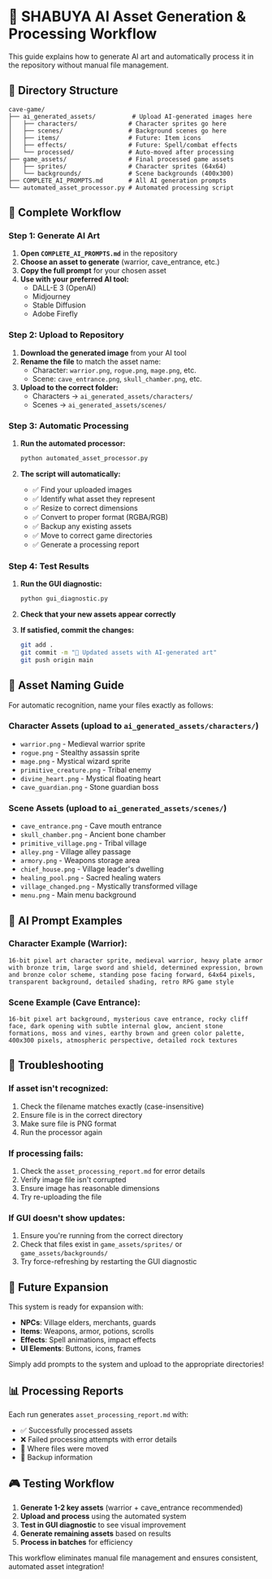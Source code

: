 # 🎨 SHABUYA AI Asset Generation & Processing Workflow

This guide explains how to generate AI art and automatically process it in the repository without manual file management.

## 📁 Directory Structure

```
cave-game/
├── ai_generated_assets/          # Upload AI-generated images here
│   ├── characters/              # Character sprites go here
│   ├── scenes/                  # Background scenes go here
│   ├── items/                   # Future: Item icons
│   ├── effects/                 # Future: Spell/combat effects
│   └── processed/               # Auto-moved after processing
├── game_assets/                 # Final processed game assets
│   ├── sprites/                 # Character sprites (64x64)
│   └── backgrounds/             # Scene backgrounds (400x300)
├── COMPLETE_AI_PROMPTS.md       # All AI generation prompts
└── automated_asset_processor.py # Automated processing script
```

## 🚀 Complete Workflow

### Step 1: Generate AI Art

1. **Open `COMPLETE_AI_PROMPTS.md`** in the repository
2. **Choose an asset to generate** (warrior, cave_entrance, etc.)
3. **Copy the full prompt** for your chosen asset
4. **Use with your preferred AI tool:**
   - DALL-E 3 (OpenAI)
   - Midjourney
   - Stable Diffusion
   - Adobe Firefly

### Step 2: Upload to Repository

1. **Download the generated image** from your AI tool
2. **Rename the file** to match the asset name:
   - Character: `warrior.png`, `rogue.png`, `mage.png`, etc.
   - Scene: `cave_entrance.png`, `skull_chamber.png`, etc.
3. **Upload to the correct folder:**
   - Characters → `ai_generated_assets/characters/`
   - Scenes → `ai_generated_assets/scenes/`

### Step 3: Automatic Processing

1. **Run the automated processor:**
   ```bash
   python automated_asset_processor.py
   ```

2. **The script will automatically:**
   - ✅ Find your uploaded images
   - ✅ Identify what asset they represent
   - ✅ Resize to correct dimensions
   - ✅ Convert to proper format (RGBA/RGB)
   - ✅ Backup any existing assets
   - ✅ Move to correct game directories
   - ✅ Generate a processing report

### Step 4: Test Results

1. **Run the GUI diagnostic:**
   ```bash
   python gui_diagnostic.py
   ```

2. **Check that your new assets appear correctly**

3. **If satisfied, commit the changes:**
   ```bash
   git add .
   git commit -m "🎨 Updated assets with AI-generated art"
   git push origin main
   ```

## 📝 Asset Naming Guide

For automatic recognition, name your files exactly as follows:

### Character Assets (upload to `ai_generated_assets/characters/`)
- `warrior.png` - Medieval warrior sprite
- `rogue.png` - Stealthy assassin sprite  
- `mage.png` - Mystical wizard sprite
- `primitive_creature.png` - Tribal enemy
- `divine_heart.png` - Mystical floating heart
- `cave_guardian.png` - Stone guardian boss

### Scene Assets (upload to `ai_generated_assets/scenes/`)
- `cave_entrance.png` - Cave mouth entrance
- `skull_chamber.png` - Ancient bone chamber
- `primitive_village.png` - Tribal village
- `alley.png` - Village alley passage
- `armory.png` - Weapons storage area
- `chief_house.png` - Village leader's dwelling
- `healing_pool.png` - Sacred healing waters
- `village_changed.png` - Mystically transformed village
- `menu.png` - Main menu background

## 🎯 AI Prompt Examples

### Character Example (Warrior):
```
16-bit pixel art character sprite, medieval warrior, heavy plate armor with bronze trim, large sword and shield, determined expression, brown and bronze color scheme, standing pose facing forward, 64x64 pixels, transparent background, detailed shading, retro RPG game style
```

### Scene Example (Cave Entrance):
```
16-bit pixel art background, mysterious cave entrance, rocky cliff face, dark opening with subtle internal glow, ancient stone formations, moss and vines, earthy brown and green color palette, 400x300 pixels, atmospheric perspective, detailed rock textures
```

## 🔧 Troubleshooting

### If asset isn't recognized:
1. Check the filename matches exactly (case-insensitive)
2. Ensure file is in the correct directory
3. Make sure file is PNG format
4. Run the processor again

### If processing fails:
1. Check the `asset_processing_report.md` for error details
2. Verify image file isn't corrupted
3. Ensure image has reasonable dimensions
4. Try re-uploading the file

### If GUI doesn't show updates:
1. Ensure you're running from the correct directory
2. Check that files exist in `game_assets/sprites/` or `game_assets/backgrounds/`
3. Try force-refreshing by restarting the GUI diagnostic

## 🚀 Future Expansion

This system is ready for expansion with:
- **NPCs**: Village elders, merchants, guards
- **Items**: Weapons, armor, potions, scrolls  
- **Effects**: Spell animations, impact effects
- **UI Elements**: Buttons, icons, frames

Simply add prompts to the system and upload to the appropriate directories!

## 📊 Processing Reports

Each run generates `asset_processing_report.md` with:
- ✅ Successfully processed assets
- ❌ Failed processing attempts with error details
- 📁 Where files were moved
- 💾 Backup information

## 🎮 Testing Workflow

1. **Generate 1-2 key assets** (warrior + cave_entrance recommended)
2. **Upload and process** using the automated system
3. **Test in GUI diagnostic** to see visual improvement
4. **Generate remaining assets** based on results
5. **Process in batches** for efficiency

This workflow eliminates manual file management and ensures consistent, automated asset integration!
